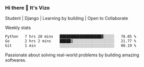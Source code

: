 ### Hi there 👋 It's Vizo

Student | Django | Learning by building | Open to Collaborate

Weekly stats
<!--START_SECTION:waka-->

```txt
Python   7 hrs 20 mins   ███████████████████▓░░░░░   78.05 %
Go       2 hrs 2 mins    █████▒░░░░░░░░░░░░░░░░░░░   21.77 %
Git      1 min           ░░░░░░░░░░░░░░░░░░░░░░░░░   00.19 %
```

<!--END_SECTION:waka-->


Passionate about solving real-world problems by building amazing softwares.
